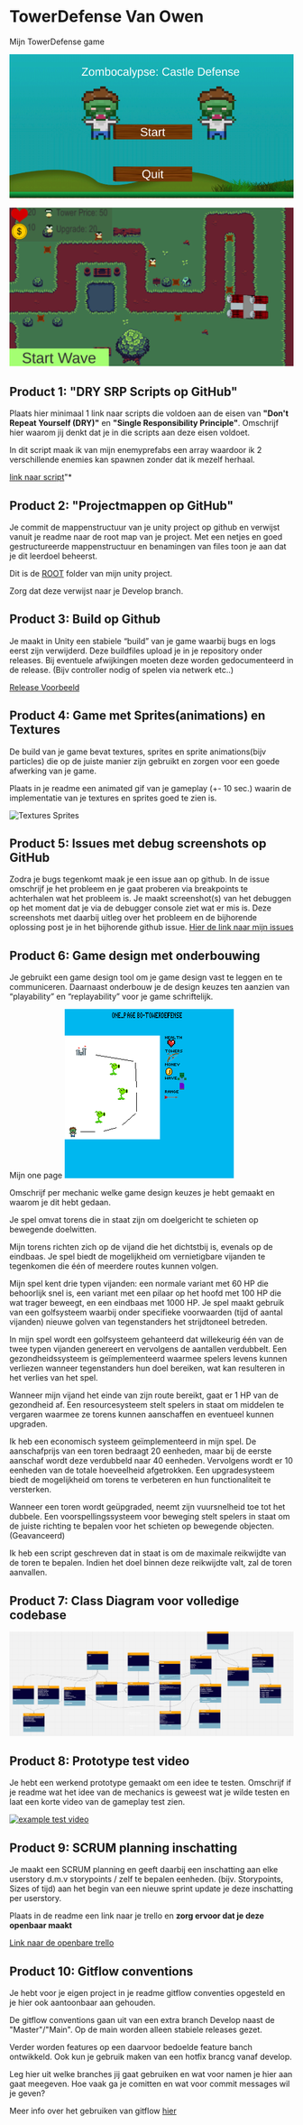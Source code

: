 # TowerDefense Van Owen
Mijn TowerDefense game 

![StartScreen](https://github.com/owen22s/TowerDefense/blob/master/readmeVisuals/Schermafbeelding%202023-10-20%20113726.png)

![also not](https://github.com/owen22s/TowerDefense/blob/master/readmeVisuals/Schermafbeelding%202023-10-20%20113832.png)


## Product 1: "DRY SRP Scripts op GitHub"

Plaats hier minimaal 1 link naar scripts die voldoen aan de eisen van **"Don't Repeat Yourself (DRY)"** en **"Single Responsibility Principle"**.
Omschrijf hier waarom jij denkt dat je in die scripts aan deze eisen voldoet.


In dit script maak ik van mijn enemyprefabs een array waardoor ik 2 verschillende enemies kan spawnen zonder dat ik mezelf herhaal.

[link naar script](/towerdefense/Assets/scripts/NPC/Enemy/EnemySpawner2.cs)"*

## Product 2: "Projectmappen op GitHub"

Je commit de mappenstructuur van je unity project op github en verwijst vanuit je readme naar de root map van je project. Met een netjes en goed gestructureerde mappenstructuur en benamingen van files toon je aan dat je dit leerdoel beheerst. 

Dit is de [ROOT](/https://github.com/owen22s/TowerDefense/tree/master/towerdefense/) folder van mijn unity project.

Zorg dat deze verwijst naar je Develop branch.

## Product 3: Build op Github

Je maakt in Unity een stabiele “build” van je game waarbij bugs en logs eerst zijn verwijderd. Deze buildfiles upload je in je repository onder releases.  Bij eventuele afwijkingen moeten deze worden gedocumenteerd in de release. (Bijv controller nodig of spelen via netwerk etc..) 

[Release Voorbeeld](https://github.com/owen22s/TowerDefense/releases)

## Product 4: Game met Sprites(animations) en Textures 

De build van je game bevat textures, sprites en sprite animations(bijv particles) die op de juiste manier zijn gebruikt en zorgen voor een goede afwerking van je game.  

Plaats in je readme een animated gif van je gameplay (+- 10 sec.) waarin de implementatie van je textures en sprites goed te zien is.

![Textures Sprites](https://github.com/owen22s/TowerDefense/blob/master/readmeVisuals/TowerDefense_trailer_gif.gif)

## Product 5: Issues met debug screenshots op GitHub 

Zodra je bugs tegenkomt maak je een issue aan op github. In de issue omschrijf je het probleem en je gaat proberen via breakpoints te achterhalen wat het probleem is. Je maakt screenshot(s) van het debuggen op het moment dat je via de debugger console ziet wat er mis is. Deze screenshots met daarbij uitleg over het probleem en de bijhorende oplossing post je in het bijhorende github issue. 
[Hier de link naar mijn issues](https://github.com/owen22s/TowerDefense/issues/2)

## Product 6: Game design met onderbouwing 

Je gebruikt een game design tool om je game design vast te leggen en te communiceren. Daarnaast onderbouw je de design keuzes ten aanzien van “playability” en “replayability” voor je game schriftelijk. 

Mijn one page
![](https://github.com/owen22s/TowerDefense/blob/master/readmeVisuals/OnePage.png)

Omschrijf per mechanic welke game design keuzes je hebt gemaakt en waarom je dit hebt gedaan.

Je spel omvat torens die in staat zijn om doelgericht te schieten op bewegende doelwitten.

Mijn torens richten zich op de vijand die het dichtstbij is, evenals op de eindbaas.
Je spel biedt de mogelijkheid om vernietigbare vijanden te tegenkomen die één of meerdere routes kunnen volgen.

Mijn spel kent drie typen vijanden: een normale variant met 60 HP die behoorlijk snel is, een variant met een pilaar op het hoofd met 100 HP die wat trager beweegt, en een eindbaas met 1000 HP.
Je spel maakt gebruik van een golfsysteem waarbij onder specifieke voorwaarden (tijd of aantal vijanden) nieuwe golven van tegenstanders het strijdtoneel betreden.

In mijn spel wordt een golfsysteem gehanteerd dat willekeurig één van de twee typen vijanden genereert en vervolgens de aantallen verdubbelt.
Een gezondheidssysteem is geïmplementeerd waarmee spelers levens kunnen verliezen wanneer tegenstanders hun doel bereiken, wat kan resulteren in het verlies van het spel.

Wanneer mijn vijand het einde van zijn route bereikt, gaat er 1 HP van de gezondheid af.
Een resourcesysteem stelt spelers in staat om middelen te vergaren waarmee ze torens kunnen aanschaffen en eventueel kunnen upgraden.

Ik heb een economisch systeem geïmplementeerd in mijn spel. De aanschafprijs van een toren bedraagt 20 eenheden, maar bij de eerste aanschaf wordt deze verdubbeld naar 40 eenheden. Vervolgens wordt er 10 eenheden van de totale hoeveelheid afgetrokken.
Een upgradesysteem biedt de mogelijkheid om torens te verbeteren en hun functionaliteit te versterken.

Wanneer een toren wordt geüpgraded, neemt zijn vuursnelheid toe tot het dubbele.
Een voorspellingssysteem voor beweging stelt spelers in staat om de juiste richting te bepalen voor het schieten op bewegende objecten. (Geavanceerd)

Ik heb een script geschreven dat in staat is om de maximale reikwijdte van de toren te bepalen. Indien het doel binnen deze reikwijdte valt, zal de toren aanvallen.
## Product 7: Class Diagram voor volledige codebase 
![](https://github.com/owen22s/TowerDefense/blob/master/readmeVisuals/ClassenDiagram.png)

## Product 8: Prototype test video
Je hebt een werkend prototype gemaakt om een idee te testen. Omschrijf if je readme wat het idee van de mechanics is geweest wat je wilde testen en laat een korte video van de gameplay test zien. 

[![example test video](https://ucarecdn.com/dbdc3ad0-f375-40ad-8987-9e6451b28b50/)](https://youtu.be/8cQBuaZKKD4?si=QPYTKRL_Te-2XPT4)

## Product 9: SCRUM planning inschatting 

Je maakt een SCRUM planning en geeft daarbij een inschatting aan elke userstory d.m.v storypoints / zelf te bepalen eenheden. (bijv. Storypoints, Sizes of tijd) aan het begin van een nieuwe sprint update je deze inschatting per userstory. 

Plaats in de readme een link naar je trello en **zorg ervoor dat je deze openbaar maakt**

[Link naar de openbare trello](https://trello.com/b/MkFjlNwU/towerdefence)

## Product 10: Gitflow conventions

Je hebt voor je eigen project in je readme gitflow conventies opgesteld en je hier ook aantoonbaar aan gehouden. 

De gitflow conventions gaan uit van een extra branch Develop naast de "Master"/"Main". Op de main worden alleen stabiele releases gezet.

Verder worden features op een daarvoor bedoelde feature banch ontwikkeld. Ook kun je gebruik maken van een hotfix brancg vanaf develop.

Leg hier uit welke branches jij gaat gebruiken en wat voor namen je hier aan gaat meegeven. Hoe vaak ga je comitten en wat voor commit messages wil je geven?

Meer info over het gebruiken van gitflow [hier](https://www.atlassian.com/git/tutorials/comparing-workflows/gitflow-workflow)

